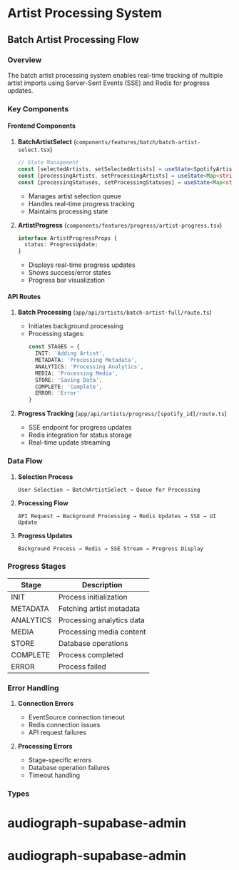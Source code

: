 

# Artist Processing System

## Batch Artist Processing Flow

### Overview
The batch artist processing system enables real-time tracking of multiple artist imports using Server-Sent Events (SSE) and Redis for progress updates.

### Key Components

#### Frontend Components

1. **BatchArtistSelect** (`components/features/batch/batch-artist-select.tsx`)
   ```typescript
   // State Management
   const [selectedArtists, setSelectedArtists] = useState<SpotifyArtist[]>([]);
   const [processingArtists, setProcessingArtists] = useState<Map<string, EventSource>>();
   const [processingStatuses, setProcessingStatuses] = useState<Map<string, ProgressUpdate>>();
   ```
   - Manages artist selection queue
   - Handles real-time progress tracking
   - Maintains processing state

2. **ArtistProgress** (`components/features/progress/artist-progress.tsx`)
   ```typescript
   interface ArtistProgressProps {
     status: ProgressUpdate;
   }
   ```
   - Displays real-time progress updates
   - Shows success/error states
   - Progress bar visualization

#### API Routes

1. **Batch Processing** (`app/api/artists/batch-artist-full/route.ts`)
   - Initiates background processing
   - Processing stages:
     ```typescript
     const STAGES = {
       INIT: 'Adding Artist',
       METADATA: 'Processing Metadata',
       ANALYTICS: 'Processing Analytics',
       MEDIA: 'Processing Media',
       STORE: 'Saving Data',
       COMPLETE: 'Complete',
       ERROR: 'Error'
     }
     ```

2. **Progress Tracking** (`app/api/artists/progress/[spotify_id]/route.ts`)
   - SSE endpoint for progress updates
   - Redis integration for status storage
   - Real-time update streaming

### Data Flow

1. **Selection Process**
   ```
   User Selection → BatchArtistSelect → Queue for Processing
   ```

2. **Processing Flow**
   ```
   API Request → Background Processing → Redis Updates → SSE → UI Update
   ```

3. **Progress Updates**
   ```
   Background Process → Redis → SSE Stream → Progress Display
   ```

### Progress Stages

| Stage | Description |
|-------|-------------|
| INIT | Process initialization |
| METADATA | Fetching artist metadata |
| ANALYTICS | Processing analytics data |
| MEDIA | Processing media content |
| STORE | Database operations |
| COMPLETE | Process completed |
| ERROR | Process failed |

### Error Handling

1. **Connection Errors**
   - EventSource connection timeout
   - Redis connection issues
   - API request failures

2. **Processing Errors**
   - Stage-specific errors
   - Database operation failures
   - Timeout handling

### Types

# audiograph-supabase-admin
# audiograph-supabase-admin
